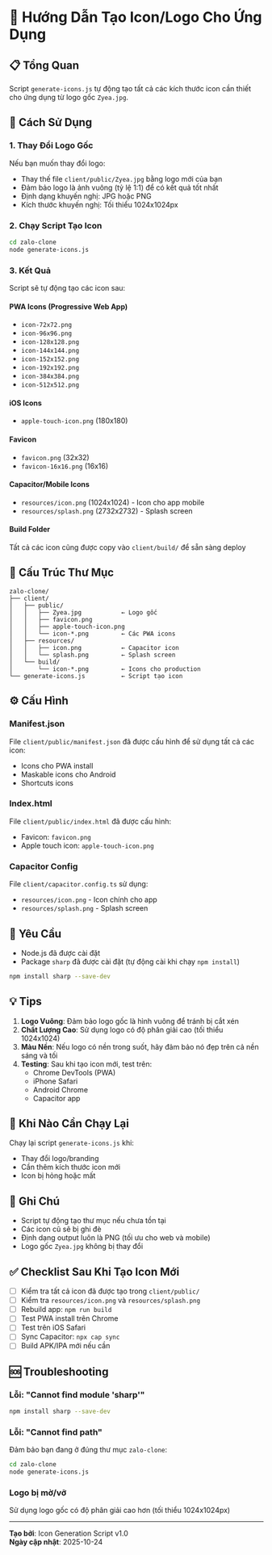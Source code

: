 # 🎨 Hướng Dẫn Tạo Icon/Logo Cho Ứng Dụng

## 📋 Tổng Quan

Script `generate-icons.js` tự động tạo tất cả các kích thước icon cần thiết cho ứng dụng từ logo gốc `Zyea.jpg`.

## 🚀 Cách Sử Dụng

### 1. Thay Đổi Logo Gốc

Nếu bạn muốn thay đổi logo:
- Thay thế file `client/public/Zyea.jpg` bằng logo mới của bạn
- Đảm bảo logo là ảnh vuông (tỷ lệ 1:1) để có kết quả tốt nhất
- Định dạng khuyến nghị: JPG hoặc PNG
- Kích thước khuyến nghị: Tối thiểu 1024x1024px

### 2. Chạy Script Tạo Icon

```bash
cd zalo-clone
node generate-icons.js
```

### 3. Kết Quả

Script sẽ tự động tạo các icon sau:

#### PWA Icons (Progressive Web App)
- `icon-72x72.png`
- `icon-96x96.png`
- `icon-128x128.png`
- `icon-144x144.png`
- `icon-152x152.png`
- `icon-192x192.png`
- `icon-384x384.png`
- `icon-512x512.png`

#### iOS Icons
- `apple-touch-icon.png` (180x180)

#### Favicon
- `favicon.png` (32x32)
- `favicon-16x16.png` (16x16)

#### Capacitor/Mobile Icons
- `resources/icon.png` (1024x1024) - Icon cho app mobile
- `resources/splash.png` (2732x2732) - Splash screen

#### Build Folder
Tất cả các icon cũng được copy vào `client/build/` để sẵn sàng deploy

## 📁 Cấu Trúc Thư Mục

```
zalo-clone/
├── client/
│   ├── public/
│   │   ├── Zyea.jpg           ← Logo gốc
│   │   ├── favicon.png
│   │   ├── apple-touch-icon.png
│   │   └── icon-*.png         ← Các PWA icons
│   ├── resources/
│   │   ├── icon.png           ← Capacitor icon
│   │   └── splash.png         ← Splash screen
│   └── build/
│       └── icon-*.png         ← Icons cho production
└── generate-icons.js          ← Script tạo icon
```

## ⚙️ Cấu Hình

### Manifest.json

File `client/public/manifest.json` đã được cấu hình để sử dụng tất cả các icon:
- Icons cho PWA install
- Maskable icons cho Android
- Shortcuts icons

### Index.html

File `client/public/index.html` đã được cấu hình:
- Favicon: `favicon.png`
- Apple touch icon: `apple-touch-icon.png`

### Capacitor Config

File `client/capacitor.config.ts` sử dụng:
- `resources/icon.png` - Icon chính cho app
- `resources/splash.png` - Splash screen

## 🔧 Yêu Cầu

- Node.js đã được cài đặt
- Package `sharp` đã được cài đặt (tự động cài khi chạy `npm install`)

```bash
npm install sharp --save-dev
```

## 💡 Tips

1. **Logo Vuông**: Đảm bảo logo gốc là hình vuông để tránh bị cắt xén
2. **Chất Lượng Cao**: Sử dụng logo có độ phân giải cao (tối thiểu 1024x1024)
3. **Màu Nền**: Nếu logo có nền trong suốt, hãy đảm bảo nó đẹp trên cả nền sáng và tối
4. **Testing**: Sau khi tạo icon mới, test trên:
   - Chrome DevTools (PWA)
   - iPhone Safari
   - Android Chrome
   - Capacitor app

## 🎯 Khi Nào Cần Chạy Lại

Chạy lại script `generate-icons.js` khi:
- Thay đổi logo/branding
- Cần thêm kích thước icon mới
- Icon bị hỏng hoặc mất

## 📝 Ghi Chú

- Script tự động tạo thư mục nếu chưa tồn tại
- Các icon cũ sẽ bị ghi đè
- Định dạng output luôn là PNG (tối ưu cho web và mobile)
- Logo gốc `Zyea.jpg` không bị thay đổi

## ✅ Checklist Sau Khi Tạo Icon Mới

- [ ] Kiểm tra tất cả icon đã được tạo trong `client/public/`
- [ ] Kiểm tra `resources/icon.png` và `resources/splash.png`
- [ ] Rebuild app: `npm run build`
- [ ] Test PWA install trên Chrome
- [ ] Test trên iOS Safari
- [ ] Sync Capacitor: `npx cap sync`
- [ ] Build APK/IPA mới nếu cần

## 🆘 Troubleshooting

### Lỗi: "Cannot find module 'sharp'"
```bash
npm install sharp --save-dev
```

### Lỗi: "Cannot find path"
Đảm bảo bạn đang ở đúng thư mục `zalo-clone`:
```bash
cd zalo-clone
node generate-icons.js
```

### Logo bị mờ/vỡ
Sử dụng logo gốc có độ phân giải cao hơn (tối thiểu 1024x1024px)

---

**Tạo bởi**: Icon Generation Script v1.0  
**Ngày cập nhật**: 2025-10-24

